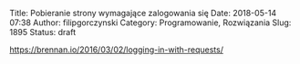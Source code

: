 Title: Pobieranie strony wymagające zalogowania się
Date: 2018-05-14 07:38
Author: filipgorczynski
Category: Programowanie, Rozwiązania
Slug: 1895
Status: draft

https://brennan.io/2016/03/02/logging-in-with-requests/
